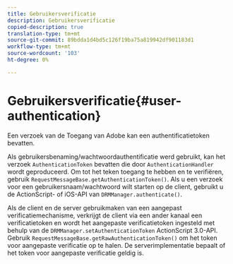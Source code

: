 ```yaml
---
title: Gebruikersverificatie
description: Gebruikersverificatie
copied-description: true
translation-type: tm+mt
source-git-commit: 89bdda1d4bd5c126f19ba75a819942df901183d1
workflow-type: tm+mt
source-wordcount: '103'
ht-degree: 0%

---
```



# Gebruikersverificatie{#user-authentication}

Een verzoek van de Toegang van Adobe kan een authentificatietoken bevatten.

Als gebruikersbenaming/wachtwoordauthentificatie werd gebruikt, kan het verzoek `AuthenticationToken` bevatten die door `AuthenticationHandler` wordt geproduceerd. Om tot het teken toegang te hebben en te verifiëren, gebruik `RequestMessageBase.getAuthenticationToken()`. Als u een verzoek voor een gebruikersnaam/wachtwoord wilt starten op de client, gebruikt u de ActionScript- of iOS-API van `DRMManager.authenticate()`.

Als de client en de server gebruikmaken van een aangepast verificatiemechanisme, verkrijgt de client via een ander kanaal een verificatietoken en wordt het aangepaste verificatietoken ingesteld met behulp van de `DRMManager.setAuthenticationToken` ActionScript 3.0-API. Gebruik `RequestMessageBase.getRawAuthenticationToken()` om het token voor aangepaste verificatie op te halen. De serverimplementatie bepaalt of het token voor aangepaste verificatie geldig is.
